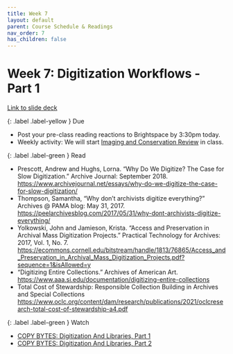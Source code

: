 ```yaml
---
title: Week 7
layout: default
parent: Course Schedule & Readings
nav_order: 7
has_children: false
---
```


# Week 7: Digitization Workflows - Part 1
<a href="https://drive.google.com/file/d/1hSMoNXWCf5K-JLuaS9jWgU9QoV5UY1Rr/view?usp=sharing" target="_blank">Link to slide deck</a>

{: .label .label-yellow }
Due
* Post your pre-class reading reactions to Brightspace by 3:30pm today.
* Weekly activity: We will start <a href="https://digital-archives.github.io/HISTGA1011/assignments/imaging.html" target="_blank">Imaging and Conservation Review</a> in class.

{: .label .label-green }
Read
* Prescott, Andrew and Hughs, Lorna. “Why Do We Digitize? The Case for Slow Digitization.” Archive Journal: September 2018. <a href="https://www.archivejournal.net/essays/why-do-we-digitize-the-case-for-slow-digitization/" target="_blank">https://www.archivejournal.net/essays/why-do-we-digitize-the-case-for-slow-digitization/</a>
* Thompson, Samantha, “Why don’t archivists digitize everything?” Archives @ PAMA blog: May 31, 2017. <a href="https://peelarchivesblog.com/2017/05/31/why-dont-archivists-digitize-everything/" target="_blank">https://peelarchivesblog.com/2017/05/31/why-dont-archivists-digitize-everything/</a>
* Yolkowski, John and Jamieson, Krista. “Access and Preservation in Archival Mass Digitization Projects.” Practical Technology for Archives: 2017, Vol. 1, No. 7. <a href="https://ecommons.cornell.edu/bitstream/handle/1813/76865/Access_and_Preservation_in_Archival_Mass_Digitization_Projects.pdf?sequence=1&isAllowed=y" target="_blank">https://ecommons.cornell.edu/bitstream/handle/1813/76865/Access_and_Preservation_in_Archival_Mass_Digitization_Projects.pdf?sequence=1&isAllowed=y</a>
* “Digitizing Entire Collections.” Archives of American Art. <a href="https://www.aaa.si.edu/documentation/digitizing-entire-collections" target="_blank">https://www.aaa.si.edu/documentation/digitizing-entire-collections</a>
* Total Cost of Stewardship: Responsible Collection Building in Archives and Special Collections <a href="https://www.oclc.org/content/dam/research/publications/2021/oclcresearch-total-cost-of-stewardship-a4.pdf" target="_blank">https://www.oclc.org/content/dam/research/publications/2021/oclcresearch-total-cost-of-stewardship-a4.pdf</a>

{: .label .label-green }
Watch
- <a href="https://www.youtube.com/watch?v=r5mJU-LlmhQ" target="_blank">COPY BYTES: Digitization And Libraries, Part 1</a>
- <a href="https://www.youtube.com/watch?v=xt6qNPCevD0" target="_blank">COPY BYTES: Digitization And Libraries, Part 2</a>
